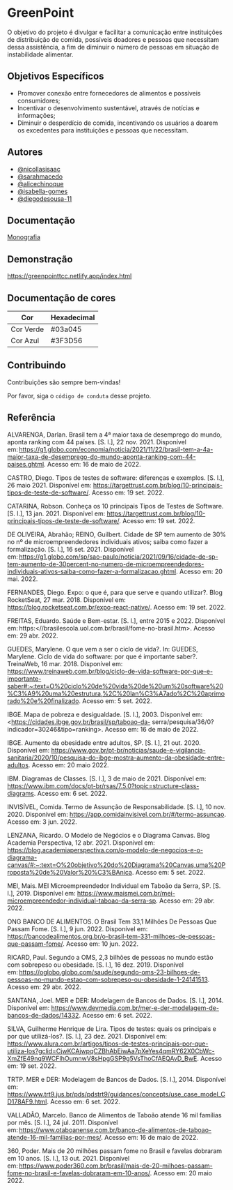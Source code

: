 
# GreenPoint

O objetivo do projeto é divulgar e facilitar a comunicação entre instituições de distribuição de comida, possíveis doadores e pessoas que necessitam dessa assistência, a fim de diminuir o número de pessoas em situação de instabilidade alimentar. 


## Objetivos Específicos 

- Promover conexão entre fornecedores de alimentos e possíveis consumidores;  
- Incentivar o desenvolvimento sustentável, através de notícias e informações;  
- Diminuir o desperdício de comida, incentivando os usuários a doarem os excedentes para instituições e pessoas que necessitam.



## Autores

- [@nicollasisaac](https://www.github.com/nicollasisaac)
- [@sarahmacedo](https://www.linkedin.com/in/sarah-macedo-895661237/)
- [@alicechinoque](https://www.linkedin.com/in/alice-chinoque-377b661b6/)
- [@isabella-gomes](https://www.linkedin.com/in/isabella-gomes-a7665a237/)
- [@diegodesousa-11](https://www.github.com/@diegodesousa-11)



## Documentação

[Monografia](https://docs.google.com/document/d/1ssBP3ezYXLt_-2dgZbA_kNDa7lIKR2_Md1-Zidofw5c/edit?usp=sharing)


## Demonstração

https://greenpointtcc.netlify.app/index.html

## Documentação de cores

| Cor               | Hexadecimal                                                |
| ----------------- | ---------------------------------------------------------------- |
| Cor Verde       |  #03a045 |
| Cor Azul      | #3F3D56 |


## Contribuindo

Contribuições são sempre bem-vindas!

Por favor, siga o `código de conduta` desse projeto.


## Referência

ALVARENGA, Darlan. Brasil tem a 4ª maior taxa de desemprego do mundo, aponta ranking com 44 países. [S. l.], 22 nov. 2021. Disponível em: <https://g1.globo.com/economia/noticia/2021/11/22/brasil-tem-a-4a-maior-taxa-de-desemprego-do-mundo-aponta-ranking-com-44-paises.ghtml>. Acesso em: 16 de maio de 2022. 

CASTRO, Diego. Tipos de testes de software: diferenças e exemplos. [S. l.], 26 maio 2021. Disponível em: https://targettrust.com.br/blog/10-principais-tipos-de-teste-de-software/. Acesso em: 19 set. 2022.

CATARINA, Robson. Conheça os 10 principais Tipos de Testes de Software. [S. l.], 13 jan. 2021. Disponível em: https://targettrust.com.br/blog/10-principais-tipos-de-teste-de-software/. Acesso em: 19 set. 2022.

DE OLIVEIRA, Abrahão; REINO, Guilbert. Cidade de SP tem aumento de 30% no nº de microempreendedores individuais ativos; saiba como fazer a formalização. [S. l.], 16 set. 2021. Disponível em: <https://g1.globo.com/sp/sao-paulo/noticia/2021/09/16/cidade-de-sp-tem-aumento-de-30percent-no-numero-de-microempreendedores-individuais-ativos-saiba-como-fazer-a-formalizacao.ghtml>. Acesso em: 20 mai. 2022. 

FERNANDES, Diego. Expo: o que é, para que serve e quando utilizar?. Blog RocketSeat, 27 mar. 2018. Disponível em: https://blog.rocketseat.com.br/expo-react-native/. Acesso em: 19 set. 2022.

FREITAS, Eduardo. Saúde e Bem-estar. [S. l.], entre 2015 e 2022. Disponível em: https:<//brasilescola.uol.com.br/brasil/fome-no-brasil.htm>. Acesso em: 29 abr. 2022. 

GUEDES, Marylene. O que vem a ser o ciclo de vida?. In: GUEDES, Marylene. Ciclo de vida do software: por que é importante saber?. TreinaWeb, 16 mar. 2018. Disponível em: https://www.treinaweb.com.br/blog/ciclo-de-vida-software-por-que-e-importante-saber#:~:text=O%20ciclo%20de%20vida%20de%20um%20software%20%C3%A9%20uma%20estrutura,%2C%20lan%C3%A7ado%2C%20aprimorado%20e%20finalizado. Acesso em: 5 set. 2022.
 
IBGE. Mapa de pobreza e desigualdade. [S. l.], 2003. Disponível em: <https://cidades.ibge.gov.br/brasil/sp/taboao-da- 
serra/pesquisa/36/0?indicador=30246&tipo=ranking>. Acesso em: 16 de maio de 2022. 

IBGE. Aumento da obesidade entre adultos, SP. [S. l.], 21 out. 2020. Disponível em: <https://www.gov.br/pt-br/noticias/saude-e-vigilancia-sanitaria/2020/10/pesquisa-do-ibge-mostra-aumento-da-obesidade-entre-adultos>. Acesso em: 20 maio 2022. 

IBM. Diagramas de Classes. [S. l.], 3 de maio de 2021. Disponível em: https://www.ibm.com/docs/pt-br/rsas/7.5.0?topic=structure-class-diagrams. Acesso em: 6 set. 2022.

INVISÍVEL, Comida. Termo de Assunção de Responsabilidade. [S. l.], 10 nov. 2020. Disponível em: <https://app.comidainvisivel.com.br/#/termo-assuncao>. Acesso em: 3 jun. 2022. 

LENZANA, Ricardo. O Modelo de Negócios e o Diagrama Canvas. Blog Academia Perspectiva, 12 abr. 2021. Disponível em: https://blog.academiaperspectiva.com/o-modelo-de-negocios-e-o-diagrama-canvas/#:~:text=O%20objetivo%20do%20Diagrama%20Canvas,uma%20Proposta%20de%20Valor%20%C3%BAnica. Acesso em: 5 set. 2022.

MEI, Mais. MEI Microempreendedor Individual em Taboão da Serra, SP. [S. l.], 2019. Disponível em: <https://www.maismei.com.br/mei-microempreendedor-individual-taboao-da-serra-sp>. Acesso em: 29 abr. 2022. 

ONG BANCO DE ALIMENTOS. O Brasil Tem 33,1 Milhões De Pessoas Que Passam Fome. [S. l.], 9 jun. 2022. Disponível em: <https://bancodealimentos.org.br/o-brasil-tem-331-milhoes-de-pessoas-que-passam-fome/>. Acesso em: 10 jun. 2022. 
 
RICARD, Paul. Segundo a OMS, 2,3 bilhões de pessoas no mundo estão com sobrepeso ou obesidade. [S. l.], 16 dez. 2019. Disponível em: <https://oglobo.globo.com/saude/segundo-oms-23-bilhoes-de-pessoas-no-mundo-estao-com-sobrepeso-ou-obesidade-1-24141513>. Acesso em: 29 abr. 2022. 

SANTANA, Joel. MER e DER: Modelagem de Bancos de Dados. [S. l.], 2014. Disponível em: https://www.devmedia.com.br/mer-e-der-modelagem-de-bancos-de-dados/14332. Acesso em: 6 set. 2022.

SILVA, Guilherme Henrique de Lira. Tipos de testes: quais os principais e por que utilizá-los?. [S. l.], 23 dez. 2021. Disponível em: https://www.alura.com.br/artigos/tipos-de-testes-principais-por-que-utiliza-los?gclid=CjwKCAjwpqCZBhAbEiwAa7pXeYes4qmRY62X0CbWc-XmZfE49nq9WCFIhOumnwV8sHpgGSP9g5VsThoCfAEQAvD_BwE. Acesso em: 19 set. 2022.

TRTP. MER e DER: Modelagem de Bancos de Dados. [S. l.], 2014. Disponível em: https://www.trt9.jus.br/pds/pdstrt9/guidances/concepts/use_case_model_CD178AF9.html. Acesso em: 6 set. 2022.

VALLADÃO, Marcelo. Banco de Alimentos de Taboão atende 16 mil famílias por mês. [S. l.], 24 jul. 2011. Disponível em: <https://www.otaboanense.com.br/banco-de-alimentos-de-taboao-atende-16-mil-familias-por-mes/>. Acesso em: 16 de maio de 2022. 
 
360, Poder. Mais de 20 milhões passam fome no Brasil e favelas dobraram em 10 anos. [S. l.], 13 out. 2021. Disponível em: <https://www.poder360.com.br/brasil/mais-de-20-milhoes-passam-fome-no-brasil-e-favelas-dobraram-em-10-anos/>. Acesso em: 20 maio 2022. 


